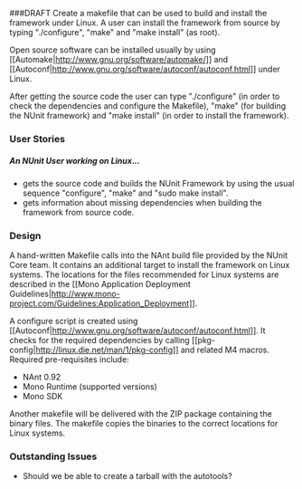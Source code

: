 ###DRAFT
Create a makefile that can be used to build and install the framework under Linux. A user can install the framework from source by typing "./configure", "make" and "make install" (as root).

Open source software can be installed usually by using [[Automake|http://www.gnu.org/software/automake/]] and [[Autoconf|http://www.gnu.org/software/autoconf/autoconf.html]] under Linux.

After getting the source code the user can type "./configure" (in order to check the dependencies and configure the Makefile), "make" (for building the NUnit framework) and "make install" (in order to install the framework).

### User Stories

##### An NUnit User working on Linux...

  * gets the source code and builds the NUnit Framework by using the usual sequence "configure", "make" and "sudo make install".
  * gets information about missing dependencies when building the framework from source code.

### Design

A hand-written Makefile calls into the NAnt build file provided by the NUnit Core team. It contains an additional target to install the framework on Linux systems. The locations for the files recommended for Linux systems are described in the [[Mono Application Deployment Guidelines|http://www.mono-project.com/Guidelines:Application_Deployment]].

A configure script is created using [[Autoconf|http://www.gnu.org/software/autoconf/autoconf.html]]. It checks for the required dependencies by calling [[pkg-config|http://linux.die.net/man/1/pkg-config]] and related M4 macros. Required pre-requisites include:

  * NAnt 0.92
  * Mono Runtime (supported versions)
  * Mono SDK

Another makefile will be delivered with the ZIP package containing the binary files. The makefile copies the binaries to the correct locations for Linux systems.

### Outstanding Issues

  * Should we be able to create a tarball with the autotools?
